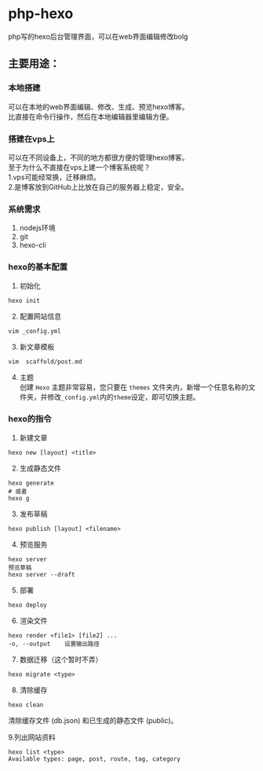 # php-hexo
php写的hexo后台管理界面，可以在web界面编辑修改bolg



## 主要用途：

### 本地搭建  
可以在本地的web界面编辑、修改、生成、预览hexo博客。  
比直接在命令行操作，然后在本地编辑器里编辑方便。  

### 搭建在vps上  
可以在不同设备上，不同的地方都很方便的管理hexo博客。  
至于为什么不直接在vps上建一个博客系统呢？   
1.vps可能经常换，迁移麻烦。  
2.是博客放到GitHub上比放在自己的服务器上稳定，安全。  


### 系统需求
1. nodejs环境
2. git
3. hexo-cli



### hexo的基本配置
1. 初始化   
```
hexo init
```  
2. 配置网站信息  
```
vim _config.yml
```
3. 新文章模板
```
vim  scaffold/post.md
```
4. 主题  
创建 `Hexo` 主题非常容易，您只要在 `themes` 文件夹内，新增一个任意名称的文件夹，并修改` _config.yml `内的` theme `设定，即可切换主题。


###  hexo的指令
1. 新建文章
```
hexo new [layout] <title>
```
2. 生成静态文件
```
hexo generate
# 或者
hexo g
```
3. 发布草稿
```
hexo publish [layout] <filename>
```
4. 预览服务
```
hexo server
预览草稿
hexo server --draft
```
5. 部署
```
hexo deploy
```
6. 渲染文件
```
hexo render <file1> [file2] ...
-o, --output	设置输出路径
```
7. 数据迁移（这个暂时不弄）
```
hexo migrate <type>
```
8. 清除缓存
```
hexo clean
```
清除缓存文件 (db.json) 和已生成的静态文件 (public)。

9.列出网站资料
``` 
hexo list <type> 
Available types: page, post, route, tag, category
```


